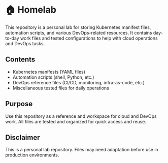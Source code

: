 # 🏠 Homelab

This repository is a personal lab for storing Kubernetes manifest files, automation scripts, and various DevOps-related resources. It contains day-to-day work files and tested configurations to help with cloud operations and DevOps tasks.

## Contents

- Kubernetes manifests (YAML files)
- Automation scripts (shell, Python, etc.)
- DevOps reference files (CI/CD, monitoring, infra-as-code, etc.)
- Miscellaneous tested files for daily operations

## Purpose

Use this repository as a reference and workspace for cloud and DevOps work. All files are tested and organized for quick access and reuse.

## Disclaimer

This is a personal lab repository. Files may need adaptation before use in production environments.
